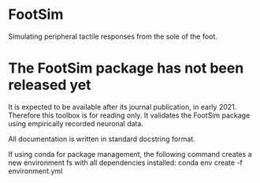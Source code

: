 # FootSim 

Simulating peripheral tactile responses from the sole of the foot.

# The FootSim package has not been released yet

It is expected to be available after its journal publication, in early 2021. Therefore this toolbox is for reading only. It validates the FootSim package using empirically recorded neuronal data. 

All documentation is written in standard docstring format. 

If using conda for package management, the following command creates a new environment fs with all dependencies installed: conda env create -f environment.yml



